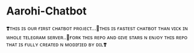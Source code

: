 # Aarohi-Chatbot
❣️ᴛʜɪs ɪs ᴏᴜʀ ғɪʀsᴛ ᴄʜᴀᴛʙᴏᴛ ᴘʀᴏᴊᴇᴄᴛ...🌹ᴛʜɪs ɪs ғᴀsᴛᴇsᴛ ᴄʜᴀᴛʙᴏᴛ ᴛʜᴀɴ ᴠɪᴄᴋ ɪɴ ᴡʜᴏʟᴇ ᴛᴇʟᴇɢʀᴀᴍ sᴇʀᴠᴇʀ..🌹ғᴏʀᴋ ᴛʜɪs ʀᴇᴘᴏ ᴀɴᴅ ɢɪᴠᴇ sᴛᴀʀs ɴ ᴇɴᴊᴏʏ ᴛʜɪs ʀᴇᴘᴏ ᴛʜᴀᴛ ɪs ғᴜʟʟʏ ᴄʀᴇᴀᴛᴇᴅ ɴ ᴍᴏᴅɪғɪᴇᴅ ʙʏ ᴅɪʟ❣️
